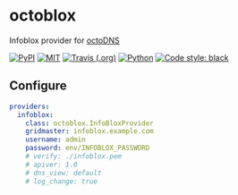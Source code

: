 # octoblox

Infoblox provider for [octoDNS](https://github.com/github/octodns)

[![PyPI](https://img.shields.io/pypi/v/octoblox.svg)](https://pypi.org/project/octoblox/)
[![MIT](https://img.shields.io/pypi/l/octoblox.svg)](https://pypi.org/project/octoblox/)
[![Travis (.org)](https://img.shields.io/travis/asyncon/octoblox)](https://travis-ci.org/projects/asyncon/octoblox)
[![Python](https://img.shields.io/pypi/pyversions/octoblox.svg)](https://pypi.org/project/octoblox/)
[![Code style: black](https://img.shields.io/badge/code%20style-black-000000.svg)](https://github.com/psf/black)

## Configure

```yaml
providers:
  infoblox:
    class: octoblox.InfoBloxProvider
    gridmaster: infoblox.example.com
    username: admin
    password: env/INFOBLOX_PASSWORD
    # verify: ./infoblox.pem
    # apiver: 1.0
    # dns_view: default
    # log_change: true
```
